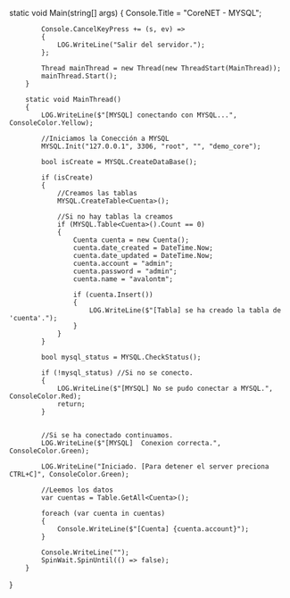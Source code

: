 
 static void Main(string[] args)
        {
            Console.Title = "CoreNET - MYSQL";

            Console.CancelKeyPress += (s, ev) =>
            {
                LOG.WriteLine("Salir del servidor.");
            };

            Thread mainThread = new Thread(new ThreadStart(MainThread));
            mainThread.Start();
        }

        static void MainThread()
        {
            LOG.WriteLine($"[MYSQL] conectando con MYSQL...", ConsoleColor.Yellow);

            //Iniciamos la Conección a MYSQL
            MYSQL.Init("127.0.0.1", 3306, "root", "", "demo_core");

            bool isCreate = MYSQL.CreateDataBase();

            if (isCreate)
            {
                //Creamos las tablas
                MYSQL.CreateTable<Cuenta>();

                //Si no hay tablas la creamos
                if (MYSQL.Table<Cuenta>().Count == 0)
                {
                    Cuenta cuenta = new Cuenta();
                    cuenta.date_created = DateTime.Now;
                    cuenta.date_updated = DateTime.Now;
                    cuenta.account = "admin";
                    cuenta.password = "admin";
                    cuenta.name = "avalontm";

                    if (cuenta.Insert())
                    {
                        LOG.WriteLine($"[Tabla] se ha creado la tabla de 'cuenta'.");
                    }
                }
            }

            bool mysql_status = MYSQL.CheckStatus();

            if (!mysql_status) //Si no se conecto.
            {
                LOG.WriteLine($"[MYSQL] No se pudo conectar a MYSQL.", ConsoleColor.Red);
                return;
            }


            //Si se ha conectado continuamos.
            LOG.WriteLine($"[MYSQL]  Conexion correcta.", ConsoleColor.Green);

            LOG.WriteLine("Iniciado. [Para detener el server preciona CTRL+C]", ConsoleColor.Green);

            //Leemos los datos
            var cuentas = Table.GetAll<Cuenta>();

            foreach (var cuenta in cuentas)
            {
                Console.WriteLine($"[Cuenta] {cuenta.account}");
            }
            
            Console.WriteLine("");
            SpinWait.SpinUntil(() => false);
        }
}